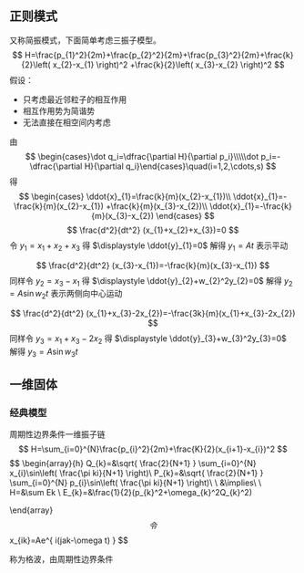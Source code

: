 ## 正则模式
又称简振模式，下面简单考虑三振子模型。
$$
H=\frac{p_{1}^2}{2m}+\frac{p_{2}^2}{2m}+\frac{p_{3}^2}{2m}+\frac{k}{2}\left( x_{2}-x_{1} \right)^2 +\frac{k}{2}\left( x_{3}-x_{2} \right)^2 
$$
假设：
- 只考虑最近邻粒子的相互作用
- 相互作用势为简谐势
- 无法直接在相空间内考虑

由
$$
\begin{cases}\dot q_i=\dfrac{\partial H}{\partial p_i}\\\\\dot p_i=-\dfrac{\partial H}{\partial q_i}\end{cases}\quad(i=1,2,\cdots,s)
$$
得
$$
\begin{cases} \ddot{x}_{1}=\frac{k}{m}(x_{2}-x_{1})\\ 
\ddot{x}_{1}=-\frac{k}{m}(x_{2}-x_{1}) +\frac{k}{m}(x_{3}-x_{2})\\
\ddot{x}_{1}=-\frac{k}{m}(x_{3}-x_{2})
\end{cases}
$$
$$
\frac{d^2}{dt^2} (x_{1}+x_{2}+x_{3})=0
$$
令 $\displaystyle y_{1}=x_{1}+x_{2}+x_{3}$ 得 $\displaystyle \ddot{y}_{1}=0$ 解得 $\displaystyle y_{1}=At$ 表示平动

$$
\frac{d^2}{dt^2} (x_{3}-x_{1})=-\frac{k}{m}(x_{3}-x_{1}) 
$$
同样令 $\displaystyle y_{2}=x_{3}-x_{1}$ 得 $\displaystyle \ddot{y}_{2}+w_{2}^2y_{2}=0$ 解得 $\displaystyle y_{2}=A\sin w_{2}t$ 表示两侧向中心运动

$$
\frac{d^2}{dt^2} (x_{1}+x_{3}-2x_{2})=-\frac{3k}{m}(x_{1}+x_{3}-2x_{2}) 
$$
同样令 $\displaystyle y_{3}=x_{1}+x_{3}-2x_{2}$ 得 $\displaystyle \ddot{y}_{3}+w_{3}^2y_{3}=0$ 解得 $\displaystyle y_{3}=A\sin w_{3}t$

## 一维固体
### 经典模型
周期性边界条件一维振子链
$$
H=\sum_{i=0}^{N}\frac{p_{i}^2}{2m}+\frac{K}{2}(x_{i+1}-x_{i})^2
$$
$$
\begin{array}{h}
 Q_{k}=&\sqrt{ \frac{2}{N+1} } \sum_{i=0}^{N} x_{i}\sin\left( \frac{\pi ki}{N+1} \right)\\
 P_{k}=&\sqrt{ \frac{2}{N+1} } \sum_{i=0}^{N} p_{i}\sin\left( \frac{\pi ki}{N+1} \right)\\ \\
 &\implies\\ \\
H=&\sum Ek \\
E_{k}=&\frac{1}{2}(p_{k}^2+\omega_{k}^2Q_{k}^2)

\end{array}
$$
令
$$
x_{ik}=Ae^{ i(jak-\omega t) }
$$

称为格波，由周期性边界条件
